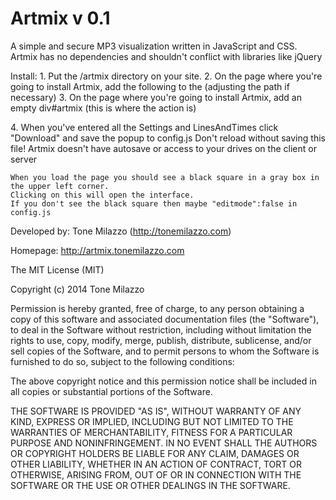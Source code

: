 Artmix v 0.1
======

A simple and secure MP3 visualization written in JavaScript and CSS.
Artmix has no dependencies and shouldn't conflict with libraries like jQuery

Install:
	1. Put the /artmix directory on your site.
	2. On the page where you're going to install Artmix, add the following to the <head> (adjusting the path if necessary)
		<link rel="stylesheet" href="artmix/css/artmix.css" />
		<script src="artmix/js/config.js"></script>
		<script src="artmix/js/artmix.js"></script>
	3. On the page where you're going to install Artmix, add an empty div#artmix (this is where the action is)
		<div id="artmix"></div>
	4. When you've entered all the Settings and LinesAndTimes click "Download" and save the popup to config.js
		Don't reload without saving this file! Artmix doesn't have autosave or access to your drives on the client or server

	When you load the page you should see a black square in a gray box in the upper left corner.
	Clicking on this will open the interface.
	If you don't see the black square then maybe "editmode":false in config.js

Developed by: Tone Milazzo (http://tonemilazzo.com)

Homepage: http://artmix.tonemilazzo.com

The MIT License (MIT)

Copyright (c) 2014 Tone Milazzo

Permission is hereby granted, free of charge, to any person obtaining a copy
of this software and associated documentation files (the "Software"), to deal
in the Software without restriction, including without limitation the rights
to use, copy, modify, merge, publish, distribute, sublicense, and/or sell
copies of the Software, and to permit persons to whom the Software is
furnished to do so, subject to the following conditions:

The above copyright notice and this permission notice shall be included in all
copies or substantial portions of the Software.

THE SOFTWARE IS PROVIDED "AS IS", WITHOUT WARRANTY OF ANY KIND, EXPRESS OR
IMPLIED, INCLUDING BUT NOT LIMITED TO THE WARRANTIES OF MERCHANTABILITY,
FITNESS FOR A PARTICULAR PURPOSE AND NONINFRINGEMENT. IN NO EVENT SHALL THE
AUTHORS OR COPYRIGHT HOLDERS BE LIABLE FOR ANY CLAIM, DAMAGES OR OTHER
LIABILITY, WHETHER IN AN ACTION OF CONTRACT, TORT OR OTHERWISE, ARISING FROM,
OUT OF OR IN CONNECTION WITH THE SOFTWARE OR THE USE OR OTHER DEALINGS IN THE
SOFTWARE.